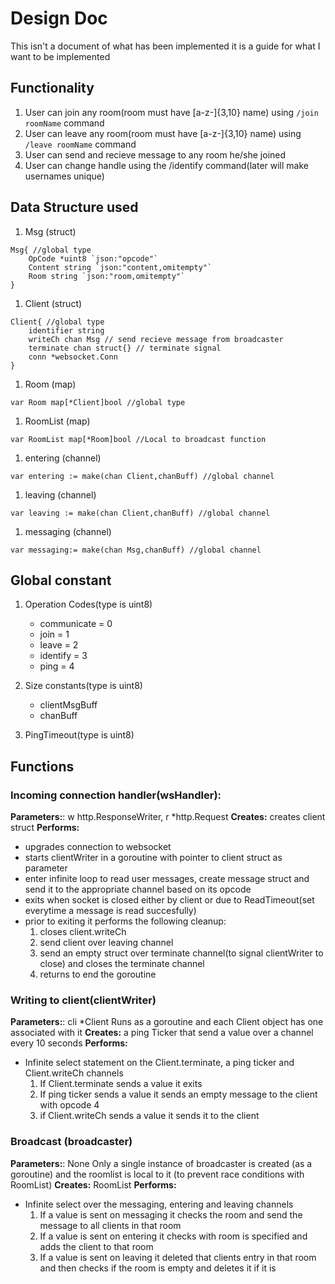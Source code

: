 # Design Doc
This isn't  a document of what has been implemented it is a guide for what I want to be implemented

## Functionality
1. User can join any room(room must have [a-z\-]{3,10} name) using ```/join roomName``` command
1. User can leave any room(room must have [a-z\-]{3,10} name) using ```/leave roomName``` command
1. User can send and recieve message to any room he/she joined
1. User can change handle using the /identify command(later will make usernames unique)


## Data Structure used
1. Msg (struct)
```golang
Msg{ //global type
	OpCode *uint8 `json:"opcode"`
	Content string `json:"content,omitempty"`
	Room string `json:"room,omitempty"`
}
```
1. Client (struct)
```golang
Client{ //global type
	identifier string
	writeCh chan Msg // send recieve message from broadcaster
	terminate chan struct{} // terminate signal
	conn *websocket.Conn
}
```

1. Room (map)
```golang
var Room map[*Client]bool //global type
```

1. RoomList (map)
```golang
var RoomList map[*Room]bool //Local to broadcast function
```

1. entering (channel)
```golang
var entering := make(chan Client,chanBuff) //global channel
```

1. leaving (channel)
```golang
var leaving := make(chan Client,chanBuff) //global channel
```

1. messaging (channel)
```golang
var messaging:= make(chan Msg,chanBuff) //global channel
```

## Global constant
1. Operation Codes(type is uint8)
	- communicate = 0
	- join = 1
	- leave = 2
	- identify = 3
	- ping = 4

1. Size constants(type is uint8)
	- clientMsgBuff
	- chanBuff

1. PingTimeout(type is uint8)

## Functions

### Incoming connection handler(wsHandler):
**Parameters:**: w http.ResponseWriter, r \*http.Request
**Creates:** creates client struct 
**Performs:**
- upgrades connection to websocket
- starts clientWriter in a goroutine with pointer to client struct as parameter
- enter infinite loop to read user messages, create message struct and send it to the appropriate channel based on its opcode
- exits when socket is closed either by client or due to ReadTimeout(set everytime a message is read succesfully)
- prior to exiting it performs the following cleanup:
	1. closes client.writeCh
	1. send client over leaving channel
	1. send an empty struct over terminate channel(to signal clientWriter to close) and closes the terminate channel
	1. returns to end the goroutine

### Writing to client(clientWriter)
**Parameters:**: cli \*Client
Runs as a goroutine and each Client object has one associated with it
**Creates:**
 a ping Ticker that send a value over a channel every 10 seconds
**Performs:**
- Infinite select statement on the Client.terminate, a ping ticker and Client.writeCh channels
	1. If Client.terminate sends a value it exits
	2. If ping ticker sends a value it sends an empty message to the client with opcode 4
	3. if Client.writeCh sends a value it sends it to the client

### Broadcast (broadcaster)
**Parameters:**: None
Only a single instance of broadcaster is created (as a goroutine) and the roomlist is local to it (to prevent race conditions with RoomList)
**Creates:** RoomList
**Performs:**
- Infinite select over the messaging, entering and leaving channels
	1. If a value is sent on messaging it checks the room and send the message to all clients in that room
	1. If a value is sent on entering it checks with room is specified and adds the client to that room
	1. If a value is sent on leaving it deleted that clients entry in that room and then checks if the room is empty and deletes it if it is